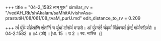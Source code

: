 +++
title = "04-2_1582 त्वम् पुरू"
similar_rv = "/vedAH_Rk/shAkalam/saMhitA/vishvAsa-prastutiH/08/061/08_tvaM_purU.md"
edit_distance_to_rv = 0.209

+++
त्वं꣢ पु꣣रू꣢ स꣣ह꣡स्रा꣢णि श꣣ता꣡नि꣢ च यू꣣था꣢ दा꣣ना꣡य꣢ मꣳहसे। आ꣡ पु꣢रन्द꣣रं꣡ च꣢कृम꣣ वि꣡प्र꣢वचस꣣ इ꣢न्द्रं꣣ गा꣢य꣣न्तो꣡ऽव꣢से ॥ 04-2:1582 ॥ ॥4 (फौ)॥ [धा. 15 । उ 2 । स्व. नास्ति ।]

<div class="js_include " url="/vedAH_Rk/shAkalam/saMhitA/vishvAsa-prastutiH/08/061/08_tvaM_purU.md"  newLevelForH1="2" title="विश्वास-शाकल-प्रस्तुतिः"  > </div>